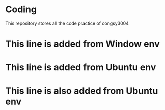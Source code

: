 # Coding
This repository stores all the code practice of congsy3004
# This line is added from Window env
# This line is added from Ubuntu env
# This line is also added from Ubuntu env